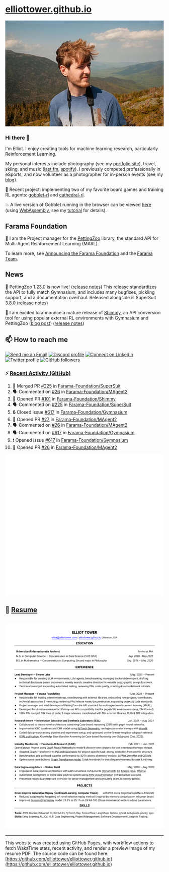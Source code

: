 # [elliottower.github.io](https://github.com/elliottower/elliottower.github.io)

[![A wild Elliot on Mt Washington](https://raw.githubusercontent.com/elliottower/elliottower.github.io/main/src/jpg/DSCF7539-600px.jpg?raw=true)](https://raw.githubusercontent.com/elliottower/elliottower.github.io/main/src/jpg/DSCF7539.jpg?raw=true)

### Hi there 👋

I'm Elliot. I enjoy creating tools for machine learning research, particularly Reinforcement Learning.

My personal interests include photography (see my [portfolio site](https://www.elliottower.com/)), travel, skiing, and music ([last.fm](https://www.last.fm/user/ajsdlfkwer), [spotify](https://open.spotify.com/user/12132818380)). I previously competed professionally in eSports, and now volunteer as a photographer for in-person events (see my [blog](https://www.elliottower.com/stories/?category=events)).

🤖 Recent project: implementing two of my favorite board games and training RL agents: [gobblet-rl](https://github.com/elliottower/gobblet-rl) and [cathedral-rl](https://github.com/elliottower/cathedral-rl). 

💥 A live version of Gobblet running in the browser can be viewed [here](https://elliottower.github.io/gobblet-rl/) (using [WebAssembly](https://webassembly.org/), see my [tutorial](https://github.com/elliottower/gobblet-rl/blob/main/tutorials/WebAssembly/web_assembly.md) for details).

## Farama Foundation

🚀 I am the Project manager for the [PettingZoo](https://github.com/Farama-Foundation/PettingZoo) library, the standard API for Multi-Agent Reinforcement Learning (MARL). 

To learn more, see [Announcing the Farama Foundation](https://farama.org/Announcing-The-Farama-Foundation) and the [Farama Team](https://farama.org/team).

## News

🎉 PettingZoo 1.23.0 is now live! ([release notes](https://github.com/Farama-Foundation/PettingZoo/releases/tag/1.23.0)) This release standardizes the API to fully match Gymnasium, and includes many bugfixes, pickling support, and a documentation overhaul. Released alongside is SuperSuit 3.8.0 ([release notes](https://github.com/Farama-Foundation/SuperSuit/releases/tag/3.8.0)) 

<!-- ![GitHub Release Date](https://img.shields.io/github/release-date/Farama-Foundation/PettingZoo) -->

🎉 I am excited to announce a mature release of [Shimmy](https://github.com/Farama-Foundation/Shimmy), an API conversion tool for using popular external RL environments with Gymnasium and PettingZoo ([blog post](https://farama.org/Announcing-Shimmy)) ([release notes](https://github.com/Farama-Foundation/Shimmy/releases/tag/v1.0.0)) 

## 📫 How to reach me

 [![Send me an Email](https://img.shields.io/badge/email-elliot%40elliottower.com-blue)](mailto:elliot@elliottower.com)
 [![Discord profile](https://img.shields.io/badge/Discord-7289DA?style=flat&logo=discord&logoColor=white)](https://discord.com/users/83091537923145728)
 [![Connect on LinkedIn](https://img.shields.io/badge/--linkedin?label=LinkedIn&logo=LinkedIn&style=social)](https://www.linkedin.com/in/elliot-tower)
 [![Twitter profile](https://img.shields.io/twitter/follow/elliottower?style=social)](https://twitter.com/ElliotTower/)
 [![GitHub followers](https://img.shields.io/github/followers/elliottower?style=social)](https://github.com/elliottower/)

### ⚡ [Recent Activity (GitHub)](https://github.com/elliottower)

<!--START_SECTION:activity-->
1. 🎉 Merged PR [#225](https://github.com/Farama-Foundation/SuperSuit/pull/225) in [Farama-Foundation/SuperSuit](https://github.com/Farama-Foundation/SuperSuit)
2. 🗣 Commented on [#26](https://github.com/Farama-Foundation/MAgent2/pull/26#issuecomment-1639579841) in [Farama-Foundation/MAgent2](https://github.com/Farama-Foundation/MAgent2)
3. 💪 Opened PR [#101](https://github.com/Farama-Foundation/Shimmy/pull/101) in [Farama-Foundation/Shimmy](https://github.com/Farama-Foundation/Shimmy)
4. 🗣 Commented on [#225](https://github.com/Farama-Foundation/SuperSuit/pull/225#issuecomment-1639521517) in [Farama-Foundation/SuperSuit](https://github.com/Farama-Foundation/SuperSuit)
5. 🔒 Closed issue [#617](https://github.com/Farama-Foundation/Gymnasium/issues/617) in [Farama-Foundation/Gymnasium](https://github.com/Farama-Foundation/Gymnasium)
6. 💪 Opened PR [#27](https://github.com/Farama-Foundation/MAgent2/pull/27) in [Farama-Foundation/MAgent2](https://github.com/Farama-Foundation/MAgent2)
7. 🗣 Commented on [#26](https://github.com/Farama-Foundation/MAgent2/pull/26#issuecomment-1639496888) in [Farama-Foundation/MAgent2](https://github.com/Farama-Foundation/MAgent2)
8. 🗣 Commented on [#617](https://github.com/Farama-Foundation/Gymnasium/issues/617#issuecomment-1639479321) in [Farama-Foundation/Gymnasium](https://github.com/Farama-Foundation/Gymnasium)
9. ❗ Opened issue [#617](https://github.com/Farama-Foundation/Gymnasium/issues/617) in [Farama-Foundation/Gymnasium](https://github.com/Farama-Foundation/Gymnasium)
10. 💪 Opened PR [#26](https://github.com/Farama-Foundation/MAgent2/pull/26) in [Farama-Foundation/MAgent2](https://github.com/Farama-Foundation/MAgent2)
<!--END_SECTION:activity-->


<picture>
  <a href="https://metrics.lecoq.io/insights?user=elliottower">
   <img src="/github-metrics.svg" alt="Metrics">
  </a>
</picture>

## 📄 [Resume](https://elliottower.github.io/src/pdf/resume.pdf)

<!-- PDF-TO-MARKDOWN:START -->
![Page 1](src/png/page1.png "Page 1")
---
<!-- PDF-TO-MARKDOWN:END -->

----

This website was created using GitHub Pages, with workflow actions to fetch WakaTime stats, recent activity, and render a preview image of my resume PDF. The source code can be found here: [https://github.com/elliottower/elliottower.github.io](https://github.com/elliottower/elliottower.github.io)
